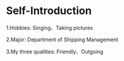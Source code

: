 # Self-Introduction

1.Hobbies: Singing、Taking pictures

2.Major: Department of Shipping Management

3.My three qualities: Friendly、Outgoing





